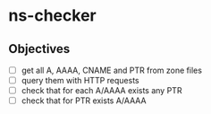 # ns-checker

## Objectives

- [ ] get all A, AAAA, CNAME and PTR from zone files
- [ ] query them with HTTP requests
- [ ] check that for each A/AAAA exists any PTR
- [ ] check that for PTR exists A/AAAA
